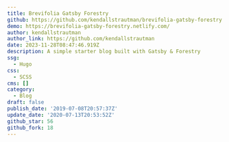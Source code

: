 ```yaml
---
title: Brevifolia Gatsby Forestry
github: https://github.com/kendallstrautman/brevifolia-gatsby-forestry
demo: https://brevifolia-gatsby-forestry.netlify.com/
author: kendallstrautman
author_link: https://github.com/kendallstrautman
date: 2023-11-28T08:47:46.919Z
description: A simple starter blog built with Gatsby & Forestry
ssg:
  - Hugo
css:
  - SCSS
cms: []
category:
  - Blog
draft: false
publish_date: '2019-07-08T20:57:37Z'
update_date: '2020-07-13T20:53:52Z'
github_star: 56
github_fork: 18
---
```

